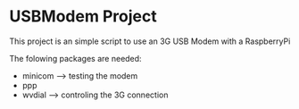 # USBModem Project
This project is an simple script to use an 3G USB Modem with a RaspberryPi

The folowing packages are needed:
- minicom --> testing the modem
- ppp
- wvdial --> controling the 3G connection

